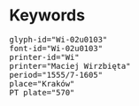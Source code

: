 # Keywords
<pre>
glyph-id="Wi-02u0103"
font-id="Wi-02u0103"
printer-id="Wi"
printer="Maciej Wirzbięta"
period="1555/7-1605"
place="Kraków"
PT plate="570"
</pre>
